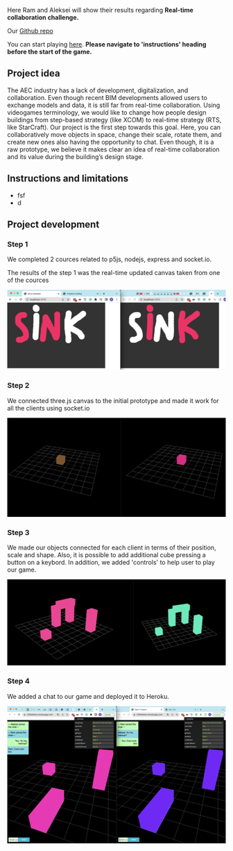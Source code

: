 Here Ram and Aleksei will show their results regarding **Real-time collaboration challenge.**

Our [Github repo](https://github.com/alekseikondratenko/Collaborative-drawing)

You can start playing [here](https://r200dollars.herokuapp.com/). **Please navigate to 'instructions' heading before the start of the game.**

## Project idea

The AEC industry has a lack of development, digitalization, and collaboration. Even though recent BIM developments allowed users to exchange models and data, it is still far from real-time collaboration. Using videogames terminology, we would like to change how people design buildings from step-based strategy (like XCOM) to real-time strategy (RTS, like StarCraft). Our project is the first step towards this goal. Here, you can collaboratively move objects in space, change their scale, rotate them, and create new ones also having the opportunity to chat. Even though, it is a raw prototype, we believe it makes clear an idea of real-time collaboration and its value during the building’s design stage.

## Instructions and limitations

- fsf
- d

## Project development

### Step 1

We completed 2 cources related to p5js, nodejs, express and socket.io.

The results of the step 1 was the real-time updated canvas taken from one of the cources

![Day 1 screen](Day1.png)

### Step 2

We connected three.js canvas to the initial prototype and made it work for all the clients using socket.io

![Day 1 screen](Day1.5.png)

### Step 3

We made our objects connected for each client in terms of their position, scale and shape. Also, it is possible to add additional cube pressing a button on a keybord. In addition, we added 'controls' to help user to play our game.

![Day 1 screen](Day3.png)

### Step 4

We added a chat to our game and deployed it to Heroku.

![Day 1 screen](Day4.png)





